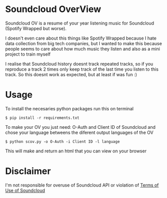 # Soundcloud OverView

Soundcloud OV is a resume of your year listening music for Soundcloud (Spotify Wrapped but worse).

I doesn't even care about this things like Spotify Wrapped because I hate data collection from big tech companies, but I wanted to make this because people seems to care about how much music they listen and also as a mini project to train myself

I realise that Soundcloud history doesnt track repeated tracks, so if you reproduce a track 2 times only keep track of the last time you listen to this track. So this doesnt work as expected, but at least if was fun :)

# Usage

To install the necesaries python packages run this on terminal

```
$ pip install -r requirements.txt
```

To make your OV you just need: O-Auth and Client ID of Soundcloud and chose your language betweens the diferent output languages of the OV

```
$ python scov.py -o O-Auth -i Client ID -l language
```

This will make and return an html that you can view on your browser

# Disclaimer

I'm not responsible for overuse of Soundcloud API or violation of [Terms of Use of Soundcloud](https://soundcloud.com/terms-of-use)
